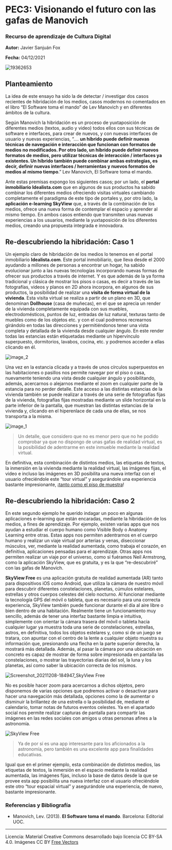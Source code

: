 # PEC3: Visionando el futuro con las gafas de Manovich 

### Recurso de aprendizaje de Cultura Digital 


**Autor:** Javier Sanjuán Fox

**Fecha:** 04/12/2021

![19362653](https://user-images.githubusercontent.com/95545172/145709008-56a13fb8-d47a-42a2-a9b8-0ae56761ee93.jpg)

## Planteamiento

La idea de este ensayo ha sido la de detectar / investigar dos casos recientes de hibridación de los medios, casos modernos no comentados en el libro “El Software toma el mando” de Lev Manovich y en diferentes ámbitos de la cultura. 

Según Manovich la hibridación es un proceso de yuxtaposición de diferentes medios (textos, audio y video) todos ellos con sus técnicas de software e interfaces, para crear de nuevos, y con nuevas interfaces de usuario y nuevas experiencias, “…. **un híbrido puede definir nuevas técnicas de navegación e interacción que funcionan con formatos de medios no modificados. Por otro lado, un híbrido puede definir nuevos formatos de medios, pero utilizar técnicas de interacción / interfaces ya existentes. Un híbrido también puede combinar ambas estrategias, es decir, definir nuevas interfaces / herramientas y nuevos formatos de medios al mismo tiempo**.” Lev Manovich, El Software toma el mando.

Ante estas premisas expongo los siguientes casos; por un lado, el **portal inmobiliario Idealista.com** que en algunos de sus productos ha sabido combinar los diferentes medios ofreciendo visitas virtuales cambiando completamente el paradigma de este tipo de portales y, por otro lado, la **aplicación e-learning SkyView** que, a través de la combinación de los medios, ofrece una nueva forma de contemplar el espacio y aprender al mismo tiempo. En ambos casos entiendo que transmiten unas nuevas experiencias a los usuarios, mediante la yuxtaposición de los diferentes medios, creando una propuesta integrada e innovadora.



## Re-descubriendo la hibridación: Caso 1

Un ejemplo claro de hibridación de los medios lo tenemos en el portal inmobiliario **Idealista.com**. Este portal inmobiliario, que lleva desde el 2000 ayudando a millones de personas a encontrar un hogar, ha sabido evolucionar junto a las nuevas tecnologías incorporando nuevas formas de ofrecer sus productos a través de internet. Y es que además de la ya forma tradicional y clásica de mostrar los pisos o casas, es decir a través de las fotografías, videos y planos en 2D ahora incorpora, en algunos de sus productos, la posibilidad de realizar una **visita de forma virtual de la vivienda**. Esta visita virtual se realiza a partir de un plano en 3D, que denominan **Dollhouse** (casa de muñecas), en el que se aprecia un render de la vivienda completamente equipada con sus muebles, electrodomésticos, puntos de luz, entradas de luz natural, texturas tanto de muebles como de los objetos etc. y con el cual podremos recrearnos girándolo en todas las direcciones y permitiéndonos tener una vista completa y detallada de la vivienda desde cualquier ángulo. En este render todas las estancias están etiquetadas mediante un hipervínculo superpuesto, dormitorios, lavabos, cocina, etc. y podremos acceder a ellas clicando en él. 

![image_2](https://user-images.githubusercontent.com/95545172/144722038-8e89301a-3a35-4f7a-a87d-28b2ae3af6fe.png)

Una vez en la estancia clicada y a través de unos círculos superpuestos en las habitaciones o pasillos nos permite navegar por el piso o casa, nuevamente teniendo una vista desde cualquier ángulo y posibilitando, además, acercarnos o alejarnos mediante el zoom en cualquier parte de la estancia para no perder detalle. Este acceso a las distintas estancias de la vivienda también se puede realizar a través de una serie de fotografías fijas de la vivienda, fotografías fijas mostradas mediante un slide horizontal en la parte inferior de la pantalla, que muestran las distintas estancias de la vivienda y, clicando en el hiperenlace de cada una de ellas, se nos transporta a la misma.

![image_1](https://user-images.githubusercontent.com/95545172/144722312-3776c95f-62e7-439c-b55a-a60f67ca4501.png)

> Un detalle, que considero que no es menor pero que no he podido comprobar ya que no dispongo de unas gafas de realidad virtual, es la posibilidad de adentrarme en este inmueble mediante la realidad virtual. 

En definitiva, esta combinación de distintos medios, las etiquetas de textos, la inmersión en la vivienda mediante la realidad virtual, las imágenes fijas, el video e incluso las imágenes en 3D posibilita una nueva interfaz con el usuario ofreciéndole este “tour virtual” y asegurándole una experiencia bastante impresionante, ¡[tanto como el piso de muestra](https://www.idealista.com/ca/inmueble/94094539/3d-tour)!



## Re-descubriendo la hibridación: Caso 2

En este segundo ejemplo he querido indagar un poco en algunas aplicaciones e-learning que están encaradas, mediante la hibridación de los medios, a fines de aprendizaje. Por ejemplo, existen varias apps que nos ayudan a estudiar el cuerpo humano como Visible Body o Anatomy Learning entre otras. Estas apps nos permiten adentrarnos en el cuerpo humano y realizar un viaje virtual por arterias y venas, diseccionar músculos, ver, mediante la realidad aumentada, como trabaja el corazón, en definitiva, aplicaciones pensadas para el aprendizaje. Otras apps nos permiten realizar un viaje por el universo, como si fuéramos Neil Armstrong, como la aplicación SkyView, que es gratuita, y es la que “re-descubriré” con las gafas de Manovich.

**SkyView Free** es una aplicación gratuita de realidad aumentada (AR) tanto para dispositivos iOS como Android, que utiliza la cámara de nuestro móvil para descubrir diferentes constelaciones, planetas, cúmulos estelares, estrellas y otros cuerpos celestes del cielo nocturno. Al funcionar mediante la tecnología GPS del móvil o tableta, que es necesario para una correcta experiencia, SkyView también puede funcionar durante el día al aire libre o bien dentro de una habitación. Realmente tiene un funcionamiento muy sencillo, además de tener una interfaz bastante limpia e intuitiva, simplemente con orientar la cámara trasera del móvil o tableta hacia cualquier lugar ya muestra toda una serie de constelaciones, estrellas, astros, en definitiva, todos los objetos estelares y, como si de un juego se tratara, con apuntar con el centro de la lente a cualquier objeto muestra su información que, presionando una flecha en la parte superior derecha, la mostrará más detallada. Además, al pasar la cámara por una ubicación en concreto es capaz de mostrar de forma sobre impresionada en pantalla las constelaciones, o mostrar las trayectorias diarias del sol, la luna y los planetas, así como saber la ubicación correcta de los mismos. 

![Screenshot_20211208-184947_SkyView Free](https://user-images.githubusercontent.com/95545172/145268751-b7c703c2-72b1-46fc-9bb6-702fb6705f46.jpg)

No es posible hacer zoom para acercarnos a dichos objetos, pero disponemos de varias opciones que podremos activar o desactivar para hacer una navegación más detallada, opciones como la de aumentar o disminuir la brillantez de una estrella o la posibilidad de, mediante el calendario, tomar notas de futuros eventos celestes. Ya en el apartado social nos permite realizar capturas de pantalla para compartir las imágenes en las redes sociales con amigos u otras personas afines a la astronomía.

![SkyView Free](https://user-images.githubusercontent.com/95545172/145270262-10a21e97-9774-4591-b7e1-cd44d2e0e0a8.png)

> Ya de por sí es una app interesante para los aficionados a la astronomía, pero también es una excelente app para finalidades educativas.

Igual que en el primer ejemplo, esta combinación de distintos medios, las etiquetas de textos, la inmersión en el espacio mediante la realidad aumentada, las imágenes fijas, incluso la base de datos desde la que se provee esta app posibilita una nueva interfaz con el usuario ofreciéndole este otro “tour espacial virtual” y asegurándole una experiencia, de nuevo, bastante impresionante.



### Referencias y Bibliografía

* Manovich, Lev. (2013). **El Software toma el mando**. Barcelona: Editorial UOC. 


----



Licencia: Material Creative Commons desarrollado bajo licencia CC BY-SA 4.0. Imágenes CC BY [Free Vectors](https://www.freepik.com/)
